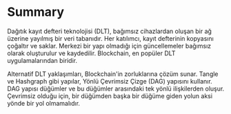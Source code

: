 # Summary

Dağıtık kayıt defteri teknolojisi (DLT), bağımsız cihazlardan oluşan bir ağ üzerine yayılmış bir veri tabanıdır. Her katılımcı, kayıt defterinin kopyasını çoğaltır ve saklar. Merkezi bir yapı olmadığı için güncellemeler bağımsız olarak oluşturulur ve kaydedilir. Blockchain, en popüler DLT uygulamalarından biridir.

Alternatif DLT yaklaşımları, Blockchain'in zorluklarına çözüm sunar. Tangle ve Hashgraph gibi yapılar, Yönlü Çevrimsiz Çizge (DAG) yapısını kullanır. DAG yapısı düğümler ve bu düğümler arasındaki tek yönlü ilişkilerden oluşur. Çevrimsiz olduğu için, bir düğümden başka bir düğüme giden yolun aksi yönde bir yol olmamalıdır.
